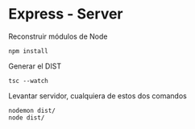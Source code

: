 # Express - Server

Reconstruir módulos de Node
```
npm install
````

Generar el DIST
````
tsc --watch
````

Levantar servidor, cualquiera de estos dos comandos
```
nodemon dist/
node dist/
```